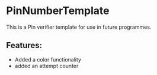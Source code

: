 # PinNumberTemplate
This is a Pin verifier template for use in future programmes.

## Features:
* Added a color functionality
* added an attempt counter 

